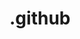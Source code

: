 <!--
# SPDX-FileCopyrightText: 2025 The Linux Foundation

SPDX-License-Identifier: Apache-2.0
-->
# .github
